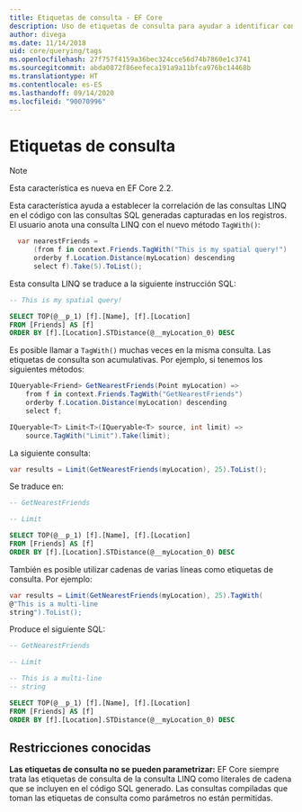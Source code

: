 ```yaml
---
title: Etiquetas de consulta - EF Core
description: Uso de etiquetas de consulta para ayudar a identificar consultas específicas en los mensajes de registro que emite Entity Framework Core
author: divega
ms.date: 11/14/2018
uid: core/querying/tags
ms.openlocfilehash: 27f757f4159a36bec324cce56d74b7860e1c3741
ms.sourcegitcommit: abda0872f86eefeca191a9a11bfca976bc14468b
ms.translationtype: HT
ms.contentlocale: es-ES
ms.lasthandoff: 09/14/2020
ms.locfileid: "90070996"
---
```

# <a name="query-tags"></a>Etiquetas de consulta

> [!NOTE]
> Esta característica es nueva en EF Core 2.2.

Esta característica ayuda a establecer la correlación de las consultas LINQ en el código con las consultas SQL generadas capturadas en los registros.
El usuario anota una consulta LINQ con el nuevo método `TagWith()`:

``` csharp
  var nearestFriends =
      (from f in context.Friends.TagWith("This is my spatial query!")
      orderby f.Location.Distance(myLocation) descending
      select f).Take(5).ToList();
```

Esta consulta LINQ se traduce a la siguiente instrucción SQL:

``` sql
-- This is my spatial query!

SELECT TOP(@__p_1) [f].[Name], [f].[Location]
FROM [Friends] AS [f]
ORDER BY [f].[Location].STDistance(@__myLocation_0) DESC
```

Es posible llamar a `TagWith()` muchas veces en la misma consulta.
Las etiquetas de consulta son acumulativas.
Por ejemplo, si tenemos los siguientes métodos:

``` csharp
IQueryable<Friend> GetNearestFriends(Point myLocation) =>
    from f in context.Friends.TagWith("GetNearestFriends")
    orderby f.Location.Distance(myLocation) descending
    select f;

IQueryable<T> Limit<T>(IQueryable<T> source, int limit) =>
    source.TagWith("Limit").Take(limit);
```

La siguiente consulta:

``` csharp
var results = Limit(GetNearestFriends(myLocation), 25).ToList();
```

Se traduce en:

``` sql
-- GetNearestFriends

-- Limit

SELECT TOP(@__p_1) [f].[Name], [f].[Location]
FROM [Friends] AS [f]
ORDER BY [f].[Location].STDistance(@__myLocation_0) DESC
```

También es posible utilizar cadenas de varias líneas como etiquetas de consulta.
Por ejemplo:

``` csharp
var results = Limit(GetNearestFriends(myLocation), 25).TagWith(
@"This is a multi-line
string").ToList();
```

Produce el siguiente SQL:

``` sql
-- GetNearestFriends

-- Limit

-- This is a multi-line
-- string

SELECT TOP(@__p_1) [f].[Name], [f].[Location]
FROM [Friends] AS [f]
ORDER BY [f].[Location].STDistance(@__myLocation_0) DESC
```

## <a name="known-limitations"></a>Restricciones conocidas

**Las etiquetas de consulta no se pueden parametrizar:** EF Core siempre trata las etiquetas de consulta de la consulta LINQ como literales de cadena que se incluyen en el código SQL generado.
Las consultas compiladas que toman las etiquetas de consulta como parámetros no están permitidas.
